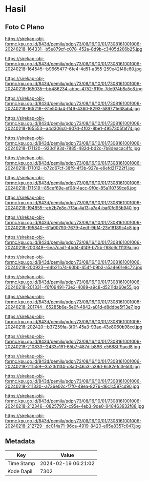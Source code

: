 # Hasil

## Foto C Plano

https://sirekap-obj-formc.kpu.go.id/843d/pemilu/pdpr/73/08/16/10/01/7308161001006-20240218-164331--b5e879cf-c078-452a-8d9b-c3405d206b25.jpg

https://sirekap-obj-formc.kpu.go.id/843d/pemilu/pdpr/73/08/16/10/01/7308161001006-20240218-164545--b9665477-6fe4-4d51-a355-259e42f48e60.jpg

https://sirekap-obj-formc.kpu.go.id/843d/pemilu/pdpr/73/08/16/10/01/7308161001006-20240218-165035--bb486234-abbc-4752-919c-7de974b8a5c8.jpg

https://sirekap-obj-formc.kpu.go.id/843d/pemilu/pdpr/73/08/16/10/01/7308161001006-20240218-165218--81e50da4-ff49-4360-8293-589771e68ab4.jpg

https://sirekap-obj-formc.kpu.go.id/843d/pemilu/pdpr/73/08/16/10/01/7308161001006-20240218-165553--a4d306c0-907d-4f02-8be1-4957305faf74.jpg

https://sirekap-obj-formc.kpu.go.id/843d/pemilu/pdpr/73/08/16/10/01/7308161001006-20240218-171120--923d193d-7885-482d-bd2c-7b8deacac4fc.jpg

https://sirekap-obj-formc.kpu.go.id/843d/pemilu/pdpr/73/08/16/10/01/7308161001006-20240218-171012--b72d67cf-38f9-4f3b-927e-e9efd21722f1.jpg

https://sirekap-obj-formc.kpu.go.id/843d/pemilu/pdpr/73/08/16/10/01/7308161001006-20240218-171519--85cef69e-ef08-4acc-9f0d-85a110759ce6.jpg

https://sirekap-obj-formc.kpu.go.id/843d/pemilu/pdpr/73/08/16/10/01/7308161001006-20240218-194855--eb2b7e8c-7f3a-4a13-a7a4-baf0fd65b940.jpg

https://sirekap-obj-formc.kpu.go.id/843d/pemilu/pdpr/73/08/16/10/01/7308161001006-20240218-195840--61a00793-7679-4edf-9bf4-23e18189c4c8.jpg

https://sirekap-obj-formc.kpu.go.id/843d/pemilu/pdpr/73/08/16/10/01/7308161001006-20240218-200349--5ea7cadf-4bd4-4f49-b75b-f68c6cf1139a.jpg

https://sirekap-obj-formc.kpu.go.id/843d/pemilu/pdpr/73/08/16/10/01/7308161001006-20240218-200923--e4b21b74-60bb-454f-b9b3-a5a4e61e8c72.jpg

https://sirekap-obj-formc.kpu.go.id/843d/pemilu/pdpr/73/08/16/10/01/7308161001006-20240218-201331--f6f09491-73e2-4089-a9c8-d5211da60e55.jpg

https://sirekap-obj-formc.kpu.go.id/843d/pemilu/pdpr/73/08/16/10/01/7308161001006-20240218-201744--65285b6e-5e0f-4842-a01d-d8ddbe5f13e7.jpg

https://sirekap-obj-formc.kpu.go.id/843d/pemilu/pdpr/73/08/16/10/01/7308161001006-20240218-202420--b37259fa-3f0f-45a3-93ae-43e8060b98cd.jpg

https://sirekap-obj-formc.kpu.go.id/843d/pemilu/pdpr/73/08/16/10/01/7308161001006-20240218-210833--2433c191-65b7-487d-b896-e5688ff9acd8.jpg

https://sirekap-obj-formc.kpu.go.id/843d/pemilu/pdpr/73/08/16/10/01/7308161001006-20240218-211559--3a23d134-c8a0-46a3-a39d-6c82efc3e50f.jpg

https://sirekap-obj-formc.kpu.go.id/843d/pemilu/pdpr/73/08/16/10/01/7308161001006-20240218-211330--a736e02c-f7f0-49ea-8276-d6c1c597cd90.jpg

https://sirekap-obj-formc.kpu.go.id/843d/pemilu/pdpr/73/08/16/10/01/7308161001006-20240218-212346--08257972-c95e-4eb3-9de0-048463932f88.jpg

https://sirekap-obj-formc.kpu.go.id/843d/pemilu/pdpr/73/08/16/10/01/7308161001006-20240218-212729--dc014a71-96ca-4919-8420-e65e8357c047.jpg


## Metadata

| Key        | Value               |
| ---------- | ------------------- |
| Time Stamp | 2024-02-19 06:21:02 |
| Kode Dapil | 7302                |



